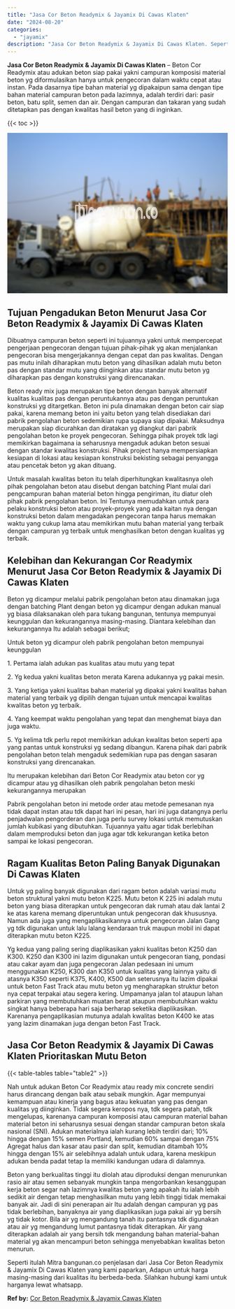 ```yaml
---
title: "Jasa Cor Beton Readymix & Jayamix Di Cawas Klaten"
date: "2024-08-20"
categories: 
  - "jayamix"
description: "Jasa Cor Beton Readymix & Jayamix Di Cawas Klaten. Seperti itulah Mitra bangunan.co penjelasan dari Jasa Cor Beton Readymix & Jayamix Di Cawas Klaten yang ka..."
---
```


**Jasa Cor Beton Readymix & Jayamix Di Cawas Klaten** – Beton Cor Readymix atau adukan beton siap pakai yakni campuran komposisi material beton yg diformulasikan hanya untuk pengecoran dalam waktu cepat atau instan. Pada dasarnya tipe bahan material yg dipakaipun sama dengan tipe bahan material campuran beton pada lazimnya, adalah terdiri dari: pasir beton, batu split, semen dan air. Dengan campuran dan takaran yang sudah ditetapkan pas dengan kwalitas hasil beton yang di inginkan.

{{< toc >}}

![Jasa Cor Beton Readymix & Jayamix Di Cawas Klaten](/images/jasa-cor-readymix-17.png)

## Tujuan Pengadukan Beton Menurut Jasa Cor Beton Readymix & Jayamix Di Cawas Klaten

Dibuatnya campuran beton seperti ini tujuannya yakni untuk mempercepat pengerjaan pengecoran dengan tujuan pihak-pihak yg akan menjalankan pengecoran bisa mengerjakannya dengan cepat dan pas kwalitas. Dengan pas mutu inilah diharapkan mutu beton yang dihasilkan adalah mutu beton pas dengan standar mutu yang diinginkan atau standar mutu beton yg diharapkan pas dengan konstruksi yang direncanakan.

Beton ready mix juga merupakan tipe beton dengan banyak alternatif kualitas kualitas pas dengan peruntukannya atau pas dengan peruntukan konstruksi yg ditargetkan. Beton ini pula dinamakan dengan beton cair siap pakai, karena memang beton ini yaitu beton yang telah disediakan dari pabrik pengolahan beton sedemikian rupa supaya siap dipakai. Maksudnya merupakan siap dicurahkan dan diratakan yg diangkut dari pabrik pengolahan beton ke proyek pengecoran. Sehingga pihak proyek tdk lagi memikirkan bagaimana ia seharusnya mengaduk adukan beton sesuai dengan standar kwalitas konstruksi. Pihak project hanya mempersiapkan kesiapan di lokasi atau kesiapan konstruksi bekisting sebagai penyangga atau pencetak beton yg akan dituang.

Untuk masalah kwalitas beton itu telah diperhitungkan kwalitasnya oleh pihak pengolahan beton atau disebut dengan batching Plant mulai dari pengcampuran bahan material beton hingga pengiriman, itu diatur oleh pihak pabrik pengolahan beton. Ini Tentunya memudahkan untuk para pelaku konstruksi beton atau proyek-proyek yang ada kaitan nya dengan konstruksi beton dalam mengadakan pengecoran tanpa harus memakan waktu yang cukup lama atau memikirkan mutu bahan material yang terbaik dengan campuran yg terbaik untuk menghasilkan beton dengan kualitas yg terbaik.

## Kelebihan dan Kekurangan Cor Readymix Menurut Jasa Cor Beton Readymix & Jayamix Di Cawas Klaten

Beton yg dicampur melalui pabrik pengolahan beton atau dinamakan juga dengan batching Plant dengan beton yg dicampur dengan adukan manual yg biasa dilaksanakan oleh para tukang bangunan, tentunya mempunyai keunggulan dan kekurangannya masing-masing. Diantara kelebihan dan kekurangannya Itu adalah sebagai berikut;

Untuk beton yg dicampur oleh pabrik pengolahan beton mempunyai keunggulan

1\. Pertama ialah adukan pas kualitas atau mutu yang tepat

2\. Yg kedua yakni kualitas beton merata Karena adukannya yg pakai mesin.

3\. Yang ketiga yakni kualitas bahan material yg dipakai yakni kwalitas bahan material yang terbaik yg dipilih dengan tujuan untuk mencapai kwalitas kwalitas beton yg terbaik.

4\. Yang keempat waktu pengolahan yang tepat dan menghemat biaya dan juga waktu.

5\. Yg kelima tdk perlu repot memikirkan adukan kwalitas beton seperti apa yang pantas untuk konstruksi yg sedang dibangun. Karena pihak dari pabrik pengolahan beton telah mengaduk sedemikian rupa pas dengan sasaran konstruksi yang direncanakan.

Itu merupakan kelebihan dari Beton Cor Readymix atau beton cor yg dicampur atau yg dihasilkan oleh pabrik pengolahan beton meski kekurangannya merupakan

Pabrik pengolahan beton ini metode order atau metode pemesanan nya tidak dapat instan atau tdk dapat hari ini pesan, hari ini juga datangnya perlu penjadwalan pengorderan dan juga perlu survey lokasi untuk memutuskan jumlah kubikasi yang dibutuhkan. Tujuannya yaitu agar tidak berlebihan dalam memproduksi beton dan juga agar tdk kekurangan ketika beton sampai ke lokasi pengecoran.

## Ragam Kualitas Beton Paling Banyak Digunakan Di Cawas Klaten

Untuk yg paling banyak digunakan dari ragam beton adalah variasi mutu beton struktural yakni mutu beton K225. Mutu beton K 225 ini adalah mutu beton yang biasa diterapkan untuk pengecoran dak rumah atau dak lantai 2 ke atas karena memang diperuntukan untuk pengecoran dak khususnya. Namun ada juga yang mengaplikasikannya untuk pengecoran Jalan Gang yg tdk digunakan untuk lalu lalang kendaraan truk maupun mobil ini dapat diterapkan mutu beton K225.

Yg kedua yang paling sering diaplikasikan yakni kualitas beton K250 dan K300. K250 dan K300 ini lazim digunakan untuk pengecoran tiang, pondasi atau cakar ayam dan juga pengecoran Jalan pedesaan ini umum menggunakan K250, K300 dan K350 untuk kualitas yang lainnya yaitu di atasnya K350 seperti K375, K400, K500 dan seterusnya itu lazim dipakai untuk beton Fast Track atau mutu beton yg mengharapkan struktur beton nya cepat terpakai atau segera kering. Umpamanya jalan tol ataupun lahan parkiran yang membutuhkan muatan berat ataupun membutuhkan waktu singkat hanya beberapa hari saja berharap seketika diaplikasikan. Karenanya pengaplikasian mutunya adalah kwalitas beton K400 ke atas yang lazim dinamakan juga dengan beton Fast Track.

## Jasa Cor Beton Readymix & Jayamix Di Cawas Klaten Prioritaskan Mutu Beton

{{< table-tables table="table2" >}}

Nah untuk adukan Beton Cor Readymix atau ready mix concrete sendiri harus dirancang dengan baik atau sebaik mungkin. Agar mempunyai kemampuan atau kinerja yang bagus atau kekuatan yang pas dengan kualitas yg diinginkan. Tidak segera keropos nya, tdk segera patah, tdk mengelupas, karenanya campuran komposisi atau campuran material bahan material beton ini seharusnya sesuai dengan standar campuran beton skala nasional (SNI). Adukan materialnya ialah kurang lebih terdiri dari; 10% hingga dengan 15% semen Portland, kemudian 60% sampai dengan 75% Agregat halus dan kasar atau pasir dan split, kemudian ditambah 10% hingga dengan 15% air selebihnya adalah untuk udara, karena meskipun adukan benda padat tetap Ia memiliki kandungan udara di dalamnya.

Beton yang berkualitas tinggi itu diolah atau diproduksi dengan menurunkan rasio air atau semen sebanyak mungkin tanpa mengorbankan kesanggupan kerja beton segar nah lazimnya kwalitas beton yang apakah itu ialah lebih sedikit air dengan tetap menghasilkan mutu yang lebih tinggi tidak memakai banyak air. Jadi di sini penerapan air Itu adalah dengan campuran yg pas tidak berlebihan, banyaknya air yang diaplikasikan juga pakai air yg bersih yg tidak kotor. Bila air yg mengandung tanah itu pantasnya tdk digunakan atau air yg mengandung lumut pantasnya tidak diterapkan. Air yang diterapkan adalah air yang bersih tdk mengandung bahan material-bahan material yg akan mencampuri beton sehingga menyebabkan kwalitas beton menurun.

Seperti itulah Mitra bangunan.co penjelasan dari Jasa Cor Beton Readymix & Jayamix Di Cawas Klaten yang kami paparkan, Adapun untuk harga masing-masing dari kualitas itu berbeda-beda. Silahkan hubungi kami untuk harganya lewat whatsapp.

**Ref by:** [Cor Beton Readymix & Jayamix Cawas Klaten](https://id.wikipedia.org/wiki/Cor)
